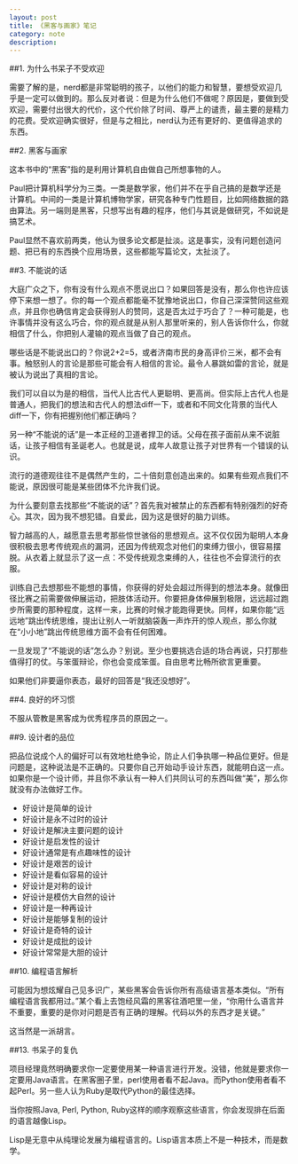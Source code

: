 ```yaml
---
layout: post
title: 《黑客与画家》笔记
category: note
description: 
---
```


##1. 为什么书呆子不受欢迎

需要了解的是，nerd都是非常聪明的孩子，以他们的能力和智慧，要想受欢迎几乎是一定可以做到的。那么反对者说：但是为什么他们不做呢？原因是，要做到受欢迎，需要付出很大的代价，这个代价除了时间、尊严上的谴责，最主要的是精力的花费。受欢迎确实很好，但是与之相比，nerd认为还有更好的、更值得追求的东西。

##2. 黑客与画家

这本书中的“黑客”指的是利用计算机自由做自己所想事物的人。

Paul把计算机科学分为三类。一类是数学家，他们并不在乎自己搞的是数学还是计算机。中间的一类是计算机博物学家，研究各种专门性题目，比如网络数据的路由算法。另一端则是黑客，只想写出有趣的程序，他们与其说是做研究，不如说是搞艺术。

Paul显然不喜欢前两类，他认为很多论文都是扯淡。这是事实，没有问题创造问题、把已有的东西换个应用场景，这些都能写篇论文，太扯淡了。

##3. 不能说的话

大庭广众之下，你有没有什么观点不愿说出口？如果回答是没有，那么你也许应该停下来想一想了。你的每一个观点都能毫不犹豫地说出口，你自己深深赞同这些观点，并且你也确信肯定会获得别人的赞同，这是否太过于巧合了？一种可能是，也许事情并没有这么巧合，你的观点就是从别人那里听来的，别人告诉你什么，你就相信了什么，你把别人灌输的观点当做了自己的观点。

哪些话是不能说出口的？你说2+2=5，或者济南市民的身高评价三米，都不会有事。触怒别人的言论是那些可能会有人相信的言论。最令人暴跳如雷的言论，就是被认为说出了真相的言论。

我们可以自以为是的相信，当代人比古代人更聪明、更高尚。但实际上古代人也是普通人，把我们的想法和古代人的想法diff一下，或者和不同文化背景的当代人diff一下，你有把握别他们都正确吗？

另一种“不能说的话”是一本正经的卫道者捍卫的话。父母在孩子面前从来不说脏话，让孩子相信有圣诞老人。也就是说，成年人故意让孩子对世界有一个错误的认识。

流行的道德观往往不是偶然产生的，二十倍刻意创造出来的。如果有些观点我们不能说，原因很可能是某些团体不允许我们说。

为什么要刻意去找那些“不能说的话”？首先我对被禁止的东西都有特别强烈的好奇心。其次，因为我不想犯错。自爱此，因为这是很好的脑力训练。

智力越高的人，越愿意去思考那些惊世骇俗的思想观点。这不仅仅因为聪明人本身很积极去思考传统观点的漏洞，还因为传统观念对他们的束缚力很小，很容易摆脱。从衣着上就显示了这一点：不受传统观念束缚的人，往往也不会穿流行的衣服。

训练自己去想那些不能想的事情，你获得的好处会超过所得到的想法本身。就像田径比赛之前需要做伸展运动，把肢体活动开。你要把身体伸展到极限，远远超过跑步所需要的那种程度，这样一来，比赛的时候才能跑得更快。同样，如果你能“远远地”跳出传统思维，提出让别人一听就脑袋轰一声炸开的惊人观点，那么你就在“小小地”跳出传统思维方面不会有任何困难。

一旦发现了“不能说的话”怎么办？别说。至少也要挑选合适的场合再说，只打那些值得打的仗。与笨蛋辩论，你也会变成笨蛋。自由思考比畅所欲言更重要。

如果他们非要逼你表态，最好的回答是“我还没想好”。

##4. 良好的坏习惯

不服从管教是黑客成为优秀程序员的原因之一。

##9. 设计者的品位

把品位说成个人的偏好可以有效地杜绝争论，防止人们争执哪一种品位更好。但是问题是，这种说法是不正确的。只要你自己开始动手设计东西，就能明白这一点。如果你是一个设计师，并且你不承认有一种人们共同认可的东西叫做“美”，那么你就没有办法做好工作。

- 好设计是简单的设计
- 好设计是永不过时的设计
- 好设计是解决主要问题的设计
- 好设计是启发性的设计
- 好设计通常是有点趣味性的设计
- 好设计是艰苦的设计
- 好设计是看似容易的设计
- 好设计是对称的设计
- 好设计是模仿大自然的设计
- 好设计是一种再设计
- 好设计是能够复制的设计
- 好设计是奇特的设计
- 好设计是成批的设计
- 好设计常常是大胆的设计

##10. 编程语言解析

可能因为想炫耀自己见多识广，某些黑客会告诉你所有高级语言基本类似。“所有编程语言我都用过。”某个看上去饱经风霜的黑客往酒吧里一坐，“你用什么语言并不重要，重要的是你对问题是否有正确的理解。代码以外的东西才是关键。”

这当然是一派胡言。

##13. 书呆子的复仇

项目经理竟然明确要求你一定要使用某一种语言进行开发。没错，他就是要求你一定要用Java语言。在黑客圈子里，perl使用者看不起Java。而Python使用者看不起Perl。另一些人认为Ruby是取代Python的最佳选择。

当你按照Java, Perl, Python, Ruby这样的顺序观察这些语言，你会发现排在后面的语言越像Lisp。

Lisp是无意中从纯理论发展为编程语言的。Lisp语言本质上不是一种技术，而是数学。

